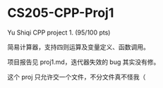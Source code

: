 # CS205-CPP-Proj1
Yu Shiqi CPP project 1. (95/100 pts)

简易计算器，支持四则运算及变量定义、函数调用。

项目报告见 proj1.md，迭代器失效的 bug 其实没有修。

这个 proj 只允许交一个文件，不分文件真不怪我（
